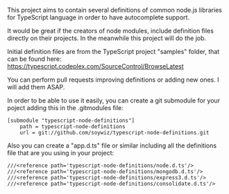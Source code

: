 This project aims to contain several definitions of common node.js libraries
for TypeScript language in order to have autocomplete support.

It would be great if the creators of node modules, include definition files
directly on their projects. In the meanwhile this project will do the job. 

Initial definition files are from the TypeScript project "samples" folder, that
can be found here: https://typescript.codeplex.com/SourceControl/BrowseLatest

You can perform pull requests improving definitions or adding new ones.
I will add them ASAP.

In order to be able to use it easily, you can create a git submodule for
your poject adding this in the .gitmodules file:

```
[submodule "typescript-node-definitions"]
	path = typescript-node-definitions
	url = git://github.com/soywiz/typescript-node-definitions.git
```

Also you can create a "app.d.ts" file or similar including all the
definitions file that are you using in your project:

```
///<reference path='typescript-node-definitions/node.d.ts'/>
///<reference path='typescript-node-definitions/mongodb.d.ts'/>
///<reference path='typescript-node-definitions/express3.d.ts'/>
///<reference path='typescript-node-definitions/consolidate.d.ts'/>
```